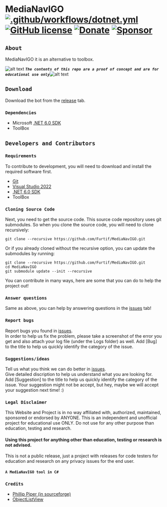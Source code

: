 <!-- define variables -->
[1.1]: http://i.imgur.com/M4fJ65n.png (ATTENTION)

MediaNavIGO <br /><!--[![Build status](https://ci.appveyor.com/api/projects/status/fsp470bmrsl64kyp/branch/master?svg=true)](https://ci.appveyor.com/project/RocketBot/MediaNavIGO/branch/master) [![Github All Releases](https://img.shields.io/github/downloads/Furtif/MediaNavIGO/total.svg?maxAge=750)](https://github.com/Furtif/MediaNavIGO/releases) -->
[![.github/workflows/dotnet.yml](https://github.com/Furtif/MediaNavIGO/actions/workflows/dotnet.yml/badge.svg)](https://github.com/Furtif/MediaNavIGO/actions/workflows/dotnet.yml) [![GitHub license](https://img.shields.io/badge/license-Apache-blue.svg)](https://github.com/Furtif/MediaNavIGO/blob/master/License.md) 
[![Donate](https://img.shields.io/badge/Donate-PayPal-green.svg)](https://www.paypal.me/rocketbot) [![Sponsor](https://img.shields.io/badge/Sponsor-Link-brightgreen.svg)](https://github.com/sponsors/Furtif)
===================

 ## `About` 
 MediaNavIGO it is an alternative to toolbox.

![alt text][1.1] <strong><em>`The contents of this repo are a proof of concept and are for educational use only`</em></strong>![alt text][1.1]<br/>

## `Download`
Download the bot from the [release](https://github.com/Furtif/MediaNavIGO/releases) tab.  

### `Dependencies`
 - Microsoft [.NET 6.0 SDK](https://dotnet.microsoft.com/download/dotnet/6.0)
 - ToolBox
 <!-- Microsoft [VisualStudio 2022](https://visualstudio.microsoft.com/fr/vs/preview/)-->

## `Developers and Contributors`

### `Requirements`

To contribute to development, you will need to download and install the required software first.

- [Git](https://git-scm.com/downloads)
- [Visual Studio 2022](https://visualstudio.microsoft.com/fr/vs/preview/)
- [.NET 6.0 SDK](https://dotnet.microsoft.com/download/dotnet/6.0)
- ToolBox

### `Cloning Source Code`

Next, you need to get the source code.  This source code repository uses git submodules. So when you clone the source code, you will need to clone recursively:

```
git clone --recursive https://github.com/Furtif/MediaNavIGO.git
```

Or if you already cloned without the recursive option, you can update the submodules by running:

```
git clone --recursive https://github.com/Furtif/MediaNavIGO.git
cd MediaNavIGO
git submodule update --init --recursive
```

 You can contribute in many ways, here are some that you can do to help the project out!

### `Answer questions`
 Same as above, you can help by answering questions in the [issues](https://github.com/Furtif/MediaNavIGO/issues) tab!

### `Report bugs`
 Report bugs you found in [issues](https://github.com/Furtif/MediaNavIGO/issues).  
In order to help us fix the problem, please take a screenshot of the error you get and also attach your log file (under the Logs folder) as well. Add [Bug] to the title to help us quickly identify the category of the issue.

### `Suggestions/ideas`
 Tell us what you think we can do better in [issues](https://github.com/Furtif/MediaNavIGO/issues).  
Give detailed discription to help us understand what you are looking for. Add [Suggestion] to the title to help us quickly identify the category of the issue. Your suggestion might not be accept, but hey, maybe we will accept your suggestion next time! :)

### `Legal Disclaimer`

This Website and Project is in no way affiliated with, authorized, maintained, sponsored or endorsed by ANYONE. This is an independent and unofficial project for educational use ONLY. Do not use for any other purpose than education, testing and research.

#### Using this project for anything other than education, testing or research is not advised.

This is not a public release, just a project with releases for code testers for education and research on any privacy issues for the end user.

#### `A MediaNavIGO tool in C#`


### `Credits`
- [Phillip Piper (in sourceforge)](https://sourceforge.net/u/grammarian)
- [ObjectListView](https://github.com/Furtif/ObjectListView)
